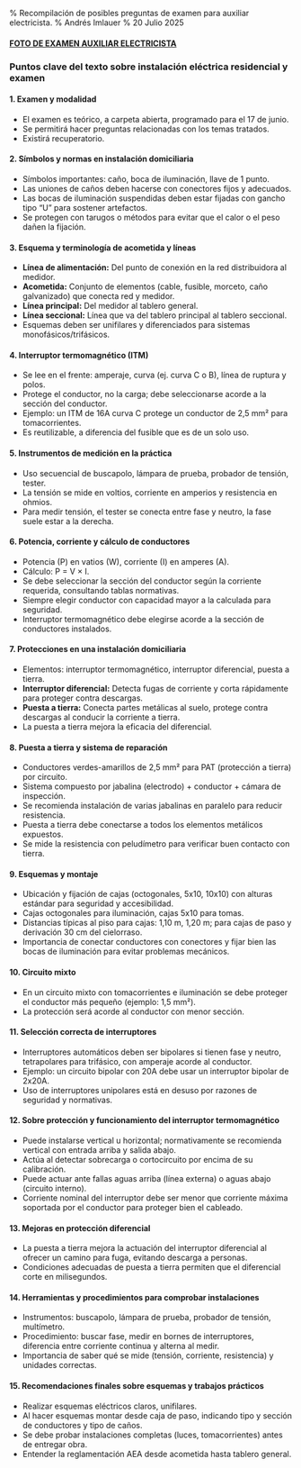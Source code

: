 % Recompilación de posibles preguntas de examen para auxiliar electricista.
% Andrés Imlauer
% 20 Julio 2025

#### [FOTO DE EXAMEN AUXILIAR ELECTRICISTA](/40clase.html)

### Puntos clave del texto sobre instalación eléctrica residencial y examen

#### 1. Examen y modalidad

- El examen es teórico, a carpeta abierta, programado para el 17 de junio.
- Se permitirá hacer preguntas relacionadas con los temas tratados.
- Existirá recuperatorio.


#### 2. Símbolos y normas en instalación domiciliaria

- Símbolos importantes: caño, boca de iluminación, llave de 1 punto.
- Las uniones de caños deben hacerse con conectores fijos y adecuados.
- Las bocas de iluminación suspendidas deben estar fijadas con gancho tipo “U” para sostener artefactos.
- Se protegen con tarugos o métodos para evitar que el calor o el peso dañen la fijación.


#### 3. Esquema y terminología de acometida y líneas

- **Línea de alimentación:** Del punto de conexión en la red distribuidora al medidor.
- **Acometida:** Conjunto de elementos (cable, fusible, morceto, caño galvanizado) que conecta red y medidor.
- **Línea principal:** Del medidor al tablero general.
- **Línea seccional:** Línea que va del tablero principal al tablero seccional.
- Esquemas deben ser unifilares y diferenciados para sistemas monofásicos/trifásicos.


#### 4. Interruptor termomagnético (ITM)

- Se lee en el frente: amperaje, curva (ej. curva C o B), línea de ruptura y polos.
- Protege el conductor, no la carga; debe seleccionarse acorde a la sección del conductor.
- Ejemplo: un ITM de 16A curva C protege un conductor de 2,5 mm² para tomacorrientes.
- Es reutilizable, a diferencia del fusible que es de un solo uso.


#### 5. Instrumentos de medición en la práctica

- Uso secuencial de buscapolo, lámpara de prueba, probador de tensión, tester.
- La tensión se mide en voltios, corriente en amperios y resistencia en ohmios.
- Para medir tensión, el tester se conecta entre fase y neutro, la fase suele estar a la derecha.


#### 6. Potencia, corriente y cálculo de conductores

- Potencia (P) en vatios (W), corriente (I) en amperes (A).
- Cálculo: P = V × I.
- Se debe seleccionar la sección del conductor según la corriente requerida, consultando tablas normativas.
- Siempre elegir conductor con capacidad mayor a la calculada para seguridad.
- Interruptor termomagnético debe elegirse acorde a la sección de conductores instalados.


#### 7. Protecciones en una instalación domiciliaria

- Elementos: interruptor termomagnético, interruptor diferencial, puesta a tierra.
- **Interruptor diferencial:** Detecta fugas de corriente y corta rápidamente para proteger contra descargas.
- **Puesta a tierra:** Conecta partes metálicas al suelo, protege contra descargas al conducir la corriente a tierra.
- La puesta a tierra mejora la eficacia del diferencial.


#### 8. Puesta a tierra y sistema de reparación

- Conductores verdes-amarillos de 2,5 mm² para PAT (protección a tierra) por circuito.
- Sistema compuesto por jabalina (electrodo) + conductor + cámara de inspección.
- Se recomienda instalación de varias jabalinas en paralelo para reducir resistencia.
- Puesta a tierra debe conectarse a todos los elementos metálicos expuestos.
- Se mide la resistencia con peludímetro para verificar buen contacto con tierra.


#### 9. Esquemas y montaje

- Ubicación y fijación de cajas (octogonales, 5x10, 10x10) con alturas estándar para seguridad y accesibilidad.
- Cajas octogonales para iluminación, cajas 5x10 para tomas.
- Distancias típicas al piso para cajas: 1,10 m, 1,20 m; para cajas de paso y derivación 30 cm del cielorraso.
- Importancia de conectar conductores con conectores y fijar bien las bocas de iluminación para evitar problemas mecánicos.


#### 10. Circuito mixto

- En un circuito mixto con tomacorrientes e iluminación se debe proteger el conductor más pequeño (ejemplo: 1,5 mm²).
- La protección será acorde al conductor con menor sección.


#### 11. Selección correcta de interruptores

- Interruptores automáticos deben ser bipolares si tienen fase y neutro, tetrapolares para trifásico, con amperaje acorde al conductor.
- Ejemplo: un circuito bipolar con 20A debe usar un interruptor bipolar de 2x20A.
- Uso de interruptores unipolares está en desuso por razones de seguridad y normativas.


#### 12. Sobre protección y funcionamiento del interruptor termomagnético

- Puede instalarse vertical u horizontal; normativamente se recomienda vertical con entrada arriba y salida abajo.
- Actúa al detectar sobrecarga o cortocircuito por encima de su calibración.
- Puede actuar ante fallas aguas arriba (línea externa) o aguas abajo (circuito interno).
- Corriente nominal del interruptor debe ser menor que corriente máxima soportada por el conductor para proteger bien el cableado.


#### 13. Mejoras en protección diferencial

- La puesta a tierra mejora la actuación del interruptor diferencial al ofrecer un camino para fuga, evitando descarga a personas.
- Condiciones adecuadas de puesta a tierra permiten que el diferencial corte en milisegundos.


#### 14. Herramientas y procedimientos para comprobar instalaciones

- Instrumentos: buscapolo, lámpara de prueba, probador de tensión, multímetro.
- Procedimiento: buscar fase, medir en bornes de interruptores, diferencia entre corriente continua y alterna al medir.
- Importancia de saber qué se mide (tensión, corriente, resistencia) y unidades correctas.


#### 15. Recomendaciones finales sobre esquemas y trabajos prácticos

- Realizar esquemas eléctricos claros, unifilares.
- Al hacer esquemas montar desde caja de paso, indicando tipo y sección de conductores y tipo de caños.
- Se debe probar instalaciones completas (luces, tomacorrientes) antes de entregar obra.
- Entender la reglamentación AEA desde acometida hasta tablero general.


